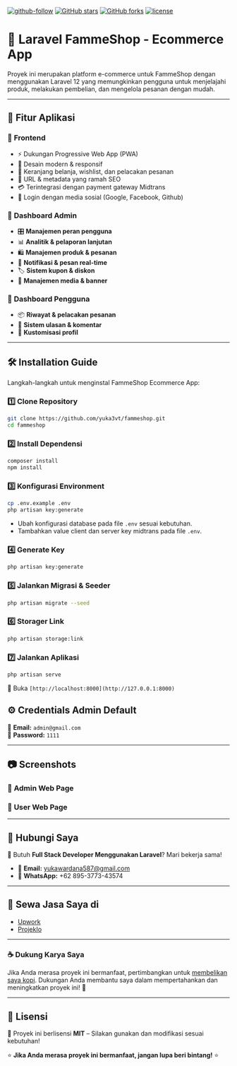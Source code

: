 [![github-follow](https://img.shields.io/github/followers/yuka3vt?label=Follow&logoColor=purple&style=social)](https://github.com/yuka3vt)
[![GitHub stars](https://img.shields.io/github/stars/yuka3vt/fammeshop.svg?style=social)](https://github.com/yuka3vt/fammeshop/stargazers)
[![GitHub forks](https://img.shields.io/github/forks/yuka3vt/fammeshop.svg)](https://github.com/yuka3vt/fammeshop/network)
[![license](https://img.shields.io/badge/License-MIT-brightgreen.svg)](https://choosealicense.com/licenses/mit/)

# 🛒 Laravel FammeShop - Ecommerce App

Proyek ini merupakan platform e-commerce untuk FammeShop dengan menggunakan Laravel 12 yang memungkinkan pengguna untuk menjelajahi produk, melakukan pembelian, dan mengelola pesanan dengan mudah.

---

## 🚀 Fitur Aplikasi

### 🔹 **Frontend**

-   ⚡ Dukungan Progressive Web App (PWA)
-   🎨 Desain modern & responsif
-   🛒 Keranjang belanja, wishlist, dan pelacakan pesanan
-   🔎 URL & metadata yang ramah SEO
-   💳 Terintegrasi dengan payment gateway Midtrans
-   📢 Login dengan media sosial (Google, Facebook, Github)

### 🔹 **Dashboard Admin**

-   🎛️ **Manajemen peran pengguna**
-   📊 **Analitik & pelaporan lanjutan**
-   🛍️ **Manajemen produk & pesanan**
-   🔔 **Notifikasi & pesan real-time**
-   🏷️ **Sistem kupon & diskon**
-   📸 **Manajemen media & banner**

### 🔹 **Dashboard Pengguna**

-   📦 **Riwayat & pelacakan pesanan**
-   💬 **Sistem ulasan & komentar**
-   🔧 **Kustomisasi profil**

---

## 🛠️ Installation Guide

Langkah-langkah untuk menginstal FammeShop Ecommerce App:

### 1️⃣ Clone Repository

```sh
git clone https://github.com/yuka3vt/fammeshop.git
cd fammeshop
```

### 2️⃣ Install Dependensi

```sh
composer install
npm install
```

### 3️⃣ Konfigurasi Environment

```sh
cp .env.example .env
php artisan key:generate
```

-   Ubah konfigurasi database pada file `.env` sesuai kebutuhan.
-   Tambahkan value client dan server key midtrans pada file `.env`.

### 4️⃣ Generate Key

```sh
php artisan key:generate
```

### 5️⃣ Jalankan Migrasi & Seeder

```sh
php artisan migrate --seed
```

### 6️⃣ Storager Link

```sh
php artisan storage:link
```

### 7️⃣ Jalankan Aplikasi

```sh
php artisan serve
```

🔗 Buka `[http://localhost:8000](http://127.0.0.1:8000)`

## ⚙️ Credentials Admin Default

📧 **Email:** `admin@gmail.com`  
🔑 **Password:** `1111`

---

## 📷 Screenshots

### 👑 **Admin Web Page**

### 👤 **User Web Page**

---

## 📩 Hubungi Saya

💼 Butuh **Full Stack Developer Menggunakan Laravel**? Mari bekerja sama!

-   📧 **Email:** yukawardana587@gmail.com
-   📲 **WhatsApp:** +62 895-3773-43574

---

## 🔗 Sewa Jasa Saya di

-   [Upwork](https://www.upwork.com/freelancers/)
-   [ProjekIo](https://www.upwork.com/freelancers/)

---

### ☕ Dukung Karya Saya

Jika Anda merasa proyek ini bermanfaat, pertimbangkan untuk [membelikan saya kopi](). Dukungan Anda membantu saya dalam mempertahankan dan meningkatkan proyek ini! 🚀

---

## 📜 Lisensi

🔹 Proyek ini berlisensi **MIT** – Silakan gunakan dan modifikasi sesuai kebutuhan!

⭐ **Jika Anda merasa proyek ini bermanfaat, jangan lupa beri bintang!** ⭐

